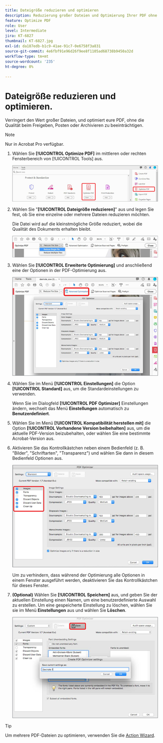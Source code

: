 ```yaml
---
title: Dateigröße reduzieren und optimieren
description: Reduzierung großer Dateien und Optimierung Ihrer PDF ohne Qualitätseinbußen bei der Freigabe, Veröffentlichung oder Archivierung
feature: Optimize PDF
role: User
level: Intermediate
jira: KT-6827
thumbnail: KT-6827.jpg
exl-id: da187edb-b1c9-41ae-91c7-0e6758f3a831
source-git-commit: 4e6fbf91e96d26f9ee8f1105ad68738b9450a32d
workflow-type: tm+mt
source-wordcount: '235'
ht-degree: 0%

---
```


# Dateigröße reduzieren und optimieren.

Verringert den Wert großer Dateien, und optimiert eure PDF, ohne die Qualität beim Freigeben, Posten oder Archivieren zu beeinträchtigen.

>[!NOTE]
>
>Nur in Acrobat Pro verfügbar.

1. Wählen Sie **[!UICONTROL Optimize PDF]** im mittleren oder rechten Fensterbereich von [!UICONTROL Tools] aus.

   ![Schritt 1 reduzieren](../assets/Reduce_1.png)

1. Wählen Sie &quot;**[!UICONTROL Dateigröße reduzieren]**&quot; aus und legen Sie fest, ob Sie eine einzelne oder mehrere Dateien reduzieren möchten.

   Die Datei wird auf die kleinstmögliche Größe reduziert, wobei die Qualität des Dokuments erhalten bleibt.

   ![Schritt 2 reduzieren](../assets/Reduce_2.png)

1. Wählen Sie **[!UICONTROL Erweiterte Optimierung]** und anschließend eine der Optionen in der PDF-Optimierung aus.

   ![Schritt 3 reduzieren](../assets/Reduce_3.png)

1. Wählen Sie im Menü **[!UICONTROL Einstellungen]** die Option **[!UICONTROL Standard]** aus, um die Standardeinstellungen zu verwenden.

   Wenn Sie im Dialogfeld **[!UICONTROL PDF Optimizer]** Einstellungen ändern, wechselt das Menü **Einstellungen** automatisch zu **Benutzerdefiniert**.

1. Wählen Sie im Menü **[!UICONTROL Kompatibilität herstellen mit]** die Option **[!UICONTROL Vorhandene Version beibehalten]** aus, um die aktuelle PDF-Version beizubehalten, oder wählen Sie eine bestimmte Acrobat-Version aus.

1. Aktivieren Sie das Kontrollkästchen neben einem Bedienfeld (z. B. &quot;Bilder&quot;, &quot;Schriftarten&quot;, &quot;Transparenz&quot;) und wählen Sie dann in diesem Bedienfeld Optionen aus.

   ![Schritt 5 reduzieren](../assets/Reduce_5.png)

   Um zu verhindern, dass während der Optimierung alle Optionen in einem Fenster ausgeführt werden, deaktivieren Sie das Kontrollkästchen für dieses Fenster.

1. **(Optional)** Wählen Sie **[!UICONTROL Speichern]** aus, und geben Sie der aktuellen Einstellung einen Namen, um eine benutzerdefinierte Auswahl zu erstellen. Um eine gespeicherte Einstellung zu löschen, wählen Sie sie im Menü **Einstellungen** aus und wählen Sie **Löschen**.

   ![Schritt 6 reduzieren](../assets/Reduce_6.png)

>[!TIP]
>
>Um mehrere PDF-Dateien zu optimieren, verwenden Sie die [Action Wizard](../advanced-tasks/action.md).